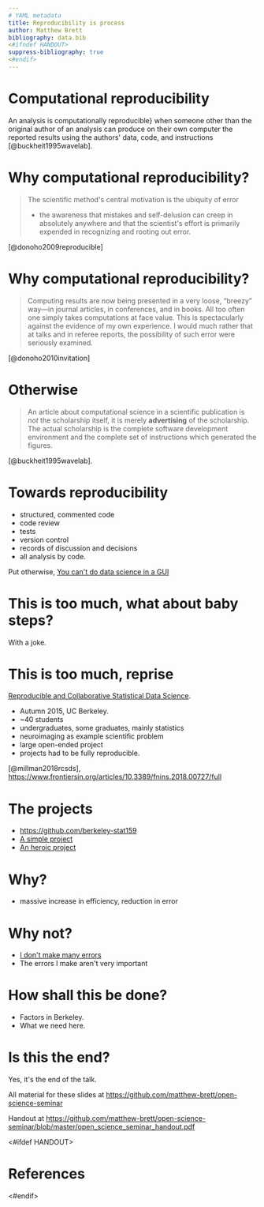 ```yaml
---
# YAML metadata
title: Reproducibility is process
author: Matthew Brett
bibliography: data.bib
<#ifndef HANDOUT>
suppress-bibliography: true
<#endif>
---
```


# Computational reproducibility

An analysis is computationally reproducible} when someone other than the
original author of an analysis can produce on their own computer the
reported results using the authors' data, code, and instructions
[@buckheit1995wavelab].

# Why computational reproducibility?

> The scientific method's central motivation is the ubiquity of error
> - the awareness that mistakes and self-delusion can creep in
> absolutely anywhere and that the scientist's effort is primarily
> expended in recognizing and rooting out error.

[@donoho2009reproducible]

# Why computational reproducibility?

> Computing results are now being presented in a very loose, “breezy”
> way—in journal articles, in conferences, and in books. All too often
> one simply takes computations at face value. This is spectacularly
> against the evidence of my own experience. I would much rather that at
> talks and in referee reports, the possibility of such error were
> seriously examined.

[@donoho2010invitation]

# Otherwise

> An article about computational science in a scientific publication is
> *not* the scholarship itself, it is merely **advertising** of the
> scholarship. The actual scholarship is the complete software
> development environment and the complete set of instructions which
> generated the figures.

[@buckheit1995wavelab].

# Towards reproducibility

* structured, commented code
* code review
* tests
* version control
* records of discussion and decisions
* all analysis by code.

Put otherwise, [You can't do data science in
a GUI](https://www.youtube.com/watch?v=cpbtcsGE0OA)

# This is too much, what about baby steps?

With a joke.

# This is too much, reprise

[Reproducible and Collaborative Statistical Data
Science](http://www.jarrodmillman.com/rcsds).

* Autumn 2015, UC Berkeley.
* ~40 students
* undergraduates, some graduates, mainly statistics
* neuroimaging as example scientific problem
* large open-ended project
* projects had to be fully reproducible.

[@millman2018rcsds],
<https://www.frontiersin.org/articles/10.3389/fnins.2018.00727/full>

# The projects

* <https://github.com/berkeley-stat159>
* [A simple project](https://github.com/berkeley-stat159/project-epsilon)
* [An heroic project](https://github.com/berkeley-stat159/project-lambda)

# Why?

* massive increase in efficiency, reduction in error

# Why not?

* [I don't make many errors](https://dzone.com/articles/reality-developers-life-gifs)
* The errors I make aren't very important

# How shall this be done?

* Factors in Berkeley.
* What we need here.

# Is this the end?

Yes, it's the end of the talk.

All material for these slides at
<https://github.com/matthew-brett/open-science-seminar>

Handout at
<https://github.com/matthew-brett/open-science-seminar/blob/master/open_science_seminar_handout.pdf>

<#ifdef HANDOUT>
# References
<#endif>
